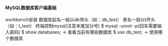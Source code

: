 #### MySQL数据库客户端基础
workbench安装
数据库起名一般以db带头（如：db_test）
表名一般以t开头（如：t_test）
终端控制mysql(注意末尾加分号)
$ mysql -uroot -p(回车需要输入密码)
$ show databases;  -> 查看当前有哪些数据库
$ use db_test; -> 使用哪个数据库
